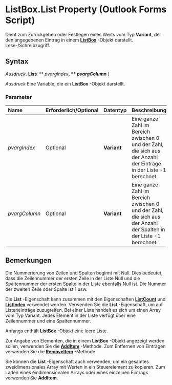 
# ListBox.List Property (Outlook Forms Script)

Dient zum Zurückgeben oder Festlegen eines Werts vom Typ  **Variant**, der den angegebenen Eintrag in einem **[ListBox](f56ba480-f8fe-6d12-265e-3b0a9838af97.md)** -Objekt darstellt. Lese-/Schreibzugriff.


## Syntax

 _Ausdruck_. **List**( ** _pvargIndex_**, ** _pvargColumn_** )

 _Ausdruck_ Eine Variable, die ein **ListBox** -Objekt darstellt.


### Parameter



|**Name**|**Erforderlich/Optional**|**Datentyp**|**Beschreibung**|
|:-----|:-----|:-----|:-----|
| _pvargIndex_|Optional|**Variant**|Eine ganze Zahl im Bereich zwischen 0 und der Zahl, die sich aus der Anzahl der Einträge in der Liste -1 berechnet.|
| _pvargColumn_|Optional|**Variant**|Eine ganze Zahl im Bereich zwischen 0 und der Zahl, die sich aus der Anzahl der Spalten in der Liste -1 berechnet.|

## Bemerkungen

Die Nummerierung von Zeilen und Spalten beginnt mit Null. Dies bedeutet, dass die Zeilennummer der ersten Zeile in der Liste Null und die Spaltennummer der ersten Spalte in der Liste ebenfalls Null ist. Die Nummer der zweiten Zeile oder Spalte ist 1 usw.

Die  **List** -Eigenschaft kann zusammen mit den Eigenschaften **[ListCount](1a06637a-8c23-e7a5-f7e4-7a04dcb227fc.md)** und **[ListIndex](c3eb93ea-bc47-6c2c-f80d-c9b53f797ef3.md)** verwendet werden. Verwenden Sie die **List** -Eigenschaft, um auf Listeneinträge zuzugreifen. Bei einer Liste handelt es sich um einen Array vom Typ Variant. Jedes Element in der Liste verfügt über eine Zeilennummer und eine Spaltennummer.

Anfangs enthält  **ListBox** -Objekt eine leere Liste.

Zur Angabe von Elementen, die in einem  **ListBox** -Objekt angezeigt werden sollen, verwenden Sie die **[AddItem](e948d5ac-6d88-d825-e1ee-4a05fe934853.md)** -Methode. Zum Entfernen von Einträgen verwenden Sie die **[RemoveItem](4788abab-0798-f22e-5098-b76bb223f6c3.md)** -Methode.

Sie können die  **List** -Eigenschaft auch verwenden, um ein gesamtes zweidimensionales Array mit Werten in ein Steuerelement zu kopieren. Zum Laden eines eindimensionalen Arrays oder eines einzelnen Eintrags verwenden Sie **AddItem**.

